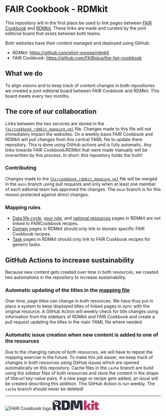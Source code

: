 # FAIR Cookbook - RDMkit

This repository will in the first place be used to link pages between [FAIR Cookbook](https://faircookbook.elixir-europe.org/) and [RDMkit](https://rdmkit.elixir-europe.org/). These links are made and curated by the joint editorial board that exists between both teams. 

Both websites have their content managed and deployed using GitHub:

- RDMkit: https://github.com/elixir-europe/rdmkit
- FAIR Cookbook: https://github.com/FAIRplus/the-fair-cookbook

## What we do

To align visions and to keep track of content changes in both repositories we created a joint editorial board between FAIR Cookbook and RDMkit. This board meets every two months.

## The core of our collaboration

Links between the two services are stored in the [`faircookbook_rdmkit_mapping.yml`](faircookbook_rdmkit_mapping.yml) file. Changes made to this file will not immediately impact the websites. On a weekly basis FAIR Cookbook and RDMkit will pull changes from this central YAML file to update there repository. This is done using GitHub actions and is fully automatic. Any links towards FAIR Cookbook/RDMkit that were made manually will be overwritten by this process. In short: this repository holds the truth!

### Contributing

Changes made to the [`faircookbook_rdmkit_mapping.yml`](faircookbook_rdmkit_mapping.yml) file will be merged in the `main` branch using pull requests and only when at least one member of each editorial team has approved the changes. The `main` branch is for this reason protected against direct changes.

### Mapping rules
- [Data life cycle](https://rdmkit.elixir-europe.org/data_life_cycle), [your role](https://rdmkit.elixir-europe.org/your_role), and [national resources](https://rdmkit.elixir-europe.org/national_resources) pages in RDMkit are not linked to FAIRCookbook recipes.
- [Domain](https://rdmkit.elixir-europe.org/your_domain) pages in RDMkit should only link to domain specific FAIR Cookbook recipes.
- [Task](https://rdmkit.elixir-europe.org/your_tasks) pages in RDMkit should only link to FAIR Cookbook recipes for generic tasks.

## GitHub Actions to increase sustainability

Because new content gets created over time in both resources, we created two automations in the repository to increase sustainability.

### Automatic updating of the titles in the [mapping file](faircookbook_rdmkit_mapping.yml)

Over time, page titles can change in both resources. We have thus put in place a system to keep displayed titles of linked pages in sync with the original resource. A GitHub Action will weekly check for title changes using information from the sidebars of RDMkit and FAIR Cookbook and create a pull request updating the titles in the main YAML file where needed.

### Automatic issue creation when new content is added to one of the resources

Due to the changing nature of both resources, we will have to repeat the mapping exercise in the future. To make this job easier, we keep track of changes in both resources using GitHub issues which are opened automatically on this repository. Cache files in the `cache` branch are build using the sidebar files of both resources and store the content in the shape of title:url key-value pairs. If a new page or recipe gets added, an issue will be created describing this addition. This GitHub Action is run weekly. The `cache` branch should never be deleted!


---

<img src="https://faircookbook.elixir-europe.org/_static/cookbook-logo-small.png" alt="FAIR Cookbook logo" width="200"/>     

<img src="https://raw.githubusercontent.com/elixir-europe/rdmkit/master/assets/img/RDMkit_logo.svg" alt="RDMkit logo" width="150"/>

